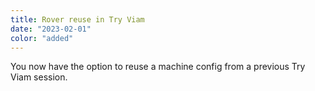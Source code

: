 ```yaml
---
title: Rover reuse in Try Viam
date: "2023-02-01"
color: "added"
---
```


You now have the option to reuse a machine config from a previous Try Viam session.
